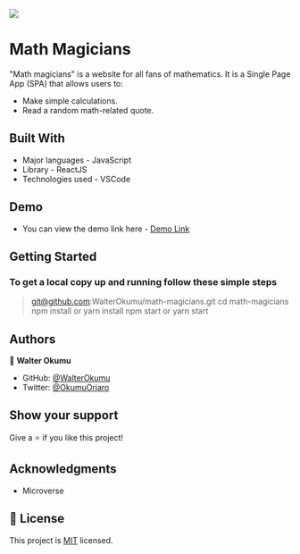 ![](https://img.shields.io/badge/Microverse-blueviolet)

# Math Magicians

"Math magicians" is a website for all fans of mathematics. It is a Single Page App (SPA) that allows users to:

- Make simple calculations.
- Read a random math-related quote.

## Built With

- Major languages - JavaScript
- Library - ReactJS
- Technologies used - VSCode

## Demo

- You can view the demo link here - [Demo Link](https://okumu-math-magician-react-app.netlify.app/)

## Getting Started

### To get a local copy up and running follow these simple steps

  > git@github.com:WalterOkumu/math-magicians.git
  > cd math-magicians
  > npm install or yarn install
  > npm start or yarn start

## Authors

👤 **Walter Okumu**

- GitHub: [@WalterOkumu](https://github.com/WalterOkumu)
- Twitter: [@OkumuOriaro](https://twitter.com/OkumuOriaro)

## Show your support

Give a ⭐️ if you like this project!

## Acknowledgments

- Microverse

## 📝 License

This project is [MIT](./LICENSE) licensed.
